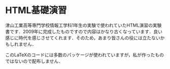 # HTML基礎演習

津山工業高等専門学校情報工学科1年生の実験で使われていたHTML演習の実験書です．2009年に完成したものですので内容はかなり古くなっています．良い感じに時代を感じさせてくれます．そのため，あまり皆さんの役には立たないかもしれません．

このLaTeXのコードには多数のパッケージが使われていますが，私が作ったものではないので配布しません．
